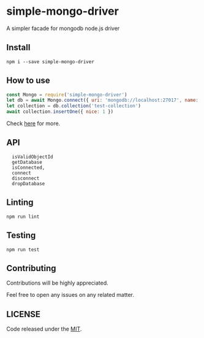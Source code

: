 # simple-mongo-driver

A simpler facade for mongodb node.js driver

## Install

`npm i --save simple-mongo-driver`

## How to use

```javascript
const Mongo = require('simple-mongo-driver')
let db = await Mongo.connect({ uri: 'mongodb://localhost:27017', name: 'test-database' })
let collection = db.collection('test-collection')
await collection.insertOne({ nice: 1 })
```

Check [here]('./test/Mongo.js) for more.

## API

```
  isValidObjectId
  getDatabase
  isConnected,
  connect
  disconnect
  dropDatabase
```

## Linting

`npm run lint`

## Testing

`npm run test`

## Contributing

Contributions will be highly appreciated.

Feel free to open any issues on any related matter.

## LICENSE

Code released under the [MIT](./LICENSE).
